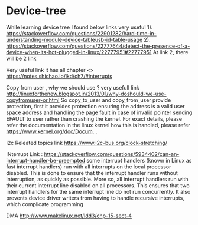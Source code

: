 # Device-tree

While learning device tree I found below links very useful 
  1). https://stackoverflow.com/questions/22901282/hard-time-in-understanding-module-device-tableusb-id-table-usage
  2). https://stackoverflow.com/questions/22777644/detect-the-presence-of-a-device-when-its-hot-plugged-in-linux/22777951#22777951
   At link 2, there will be 2 link 
   
   
   Very useful link it has all chapter <<learned Interrupt form this >>
  https://notes.shichao.io/lkd/ch7/#interrupts
  
  
  Copy from user , why we should use ?  very usefull link
  http://linuxforthenew.blogspot.in/2013/01/why-doshould-we-use-copyfromuser-or.html
  So copy_to_user and copy_from_user provide protection, first it provides protection ensuring the address is a valid user space address and handling the page fault in case of invalid pointer sending EFAULT to user rather than crashing the kernel.
For exact details, please refer the documentation in the linux kernel how this is handled, please refer https://www.kernel.org/doc/Docum...
  
  I2c Releated topics 
  link https://www.i2c-bus.org/clock-stretching/
  
  INterrupt
  Link : https://stackoverflow.com/questions/5934402/can-an-interrupt-handler-be-preempted
  some interrupt handlers (known in Linux as fast interrupt handlers) run with all interrupts on the local processor disabled. This is done to ensure that the interrupt handler runs without interruption, as quickly as possible. More so, all interrupt handlers run with their current interrupt line disabled on all processors. This ensures that two interrupt handlers for the same interrupt line do not run concurrently. It also prevents device driver writers from having to handle recursive interrupts, which complicate programming
  
  DMA 
  http://www.makelinux.net/ldd3/chp-15-sect-4
